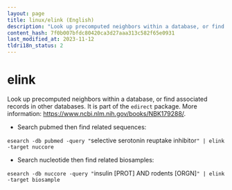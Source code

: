 ```yaml
---
layout: page
title: linux/elink (English)
description: "Look up precomputed neighbors within a database, or find associated records in other databases."
content_hash: 7f0b007bfdc80420ca3d27aaa313c582f65e0931
last_modified_at: 2023-11-12
tldri18n_status: 2
---
```

# elink

Look up precomputed neighbors within a database, or find associated records in other databases.
It is part of the `edirect` package.
More information: <https://www.ncbi.nlm.nih.gov/books/NBK179288/>.

- Search pubmed then find related sequences:

`esearch -db pubmed -query "`<span class="tldr-var badge badge-pill bg-dark-lm bg-white-dm text-white-lm text-dark-dm font-weight-bold">selective serotonin reuptake inhibitor</span>`" | elink -target nuccore`

- Search nucleotide then find related biosamples:

`esearch -db nuccore -query "`<span class="tldr-var badge badge-pill bg-dark-lm bg-white-dm text-white-lm text-dark-dm font-weight-bold">insulin [PROT] AND rodents [ORGN]</span>`" | elink -target biosample`
